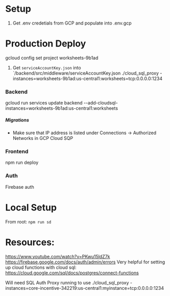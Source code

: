 # Setup

1. Get .env credetials from GCP and populate into .env.gcp


# Production Deploy

gcloud config set project   worksheets-9b1ad
1. Get `serviceAccountKey.json` into `/backend/src/middleware/serviceAccountKey.json
  ./cloud_sql_proxy -instances=worksheets-9b1ad:us-central1:worksheets=tcp:0.0.0.0:1234

### Backend

gcloud run services update backend --add-cloudsql-instances=worksheets-9b1ad:us-central1:worksheets

##### Migrations

- Make sure that IP address is listed under Connections -> Authorized Networks in GCP Cloud SQP

### Frontend

npm run deploy

### Auth

Firebase auth


# Local Setup

From root: `npm run sd`




# Resources:

https://www.youtube.com/watch?v=PKwu15ldZ7k
https://firebase.google.com/docs/auth/admin/errors
Very helpful for setting up cloud functions with cloud sql:
https://cloud.google.com/sql/docs/postgres/connect-functions

Will need SQL Auth Proxy running to use 
./cloud_sql_proxy -instances=core-incentive-342219:us-central1:myinstance=tcp:0.0.0.0:1234